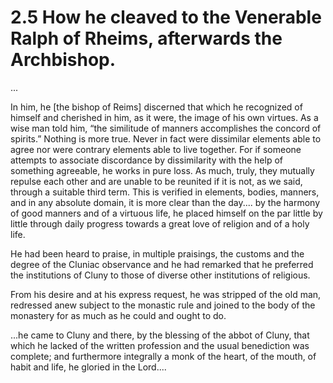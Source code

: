# 2.5 How he cleaved to the Venerable Ralph of Rheims, afterwards the Archbishop.

...

In him, he \[the bishop of Reims\] discerned that which he recognized of himself and cherished in him, as it were, the image of his own virtues. As a wise man told him, “the similitude of manners accomplishes the concord of spirits.” Nothing is more true. Never in fact were dissimilar elements able to agree nor were contrary elements able to live together. For if someone attempts to associate discordance by dissimilarity with the help of something agreeable, he works in pure loss. As much, truly, they mutually repulse each other and are unable to be reunited if it is not, as we said, through a suitable third term. This is verified in elements, bodies, manners, and in any absolute domain, it is more clear than the day.... by the harmony of good manners and of a virtuous life, he placed himself on the par little by little through daily progress towards a great love of religion and of a holy life. 

He had been heard to praise, in multiple praisings, the customs and the degree of the Cluniac observance and he had remarked that he preferred the institutions of Cluny to those of diverse other institutions of religious.

From his desire and at his express request, he was stripped of the old man, redressed anew subject to the monastic rule and joined to the body of the monastery for as much as he could and ought to do.

...he came to Cluny and there, by the blessing of the abbot of Cluny, that which he lacked of the written profession and the usual benediction was complete; and furthermore integrally a monk of the heart, of the mouth, of habit and life, he gloried in the Lord....

